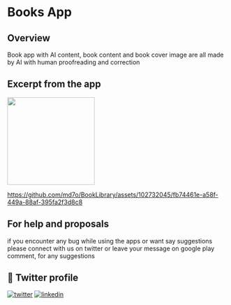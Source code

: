 # Books App

## Overview

Book app with AI content, book content and book cover image are all made by AI with human proofreading and correction

## Excerpt from the app
<p>
<img src="https://github.com/md7o/BookLibrary/assets/102732045/ac216517-3186-4d60-ab36-65ef2eaa4893" atl="Home" width="200"/>
  
https://github.com/md7o/BookLibrary/assets/102732045/fb74461e-a58f-449a-88af-395fa2f3d8c8
</p>


## For help and proposals

if you encounter any bug while using the apps or want say suggestions please connect with us on twitter or leave your message on google play comment, for any suggestions

## 🔗 Twitter profile 
[![twitter](https://img.shields.io/badge/twitter-1DA1F2?style=for-the-badge&logo=twitter&logoColor=white)](https://twitter.com/Md7oHe)
[![linkedin](https://user-images.githubusercontent.com/99184393/188185026-93637cf8-67e9-439a-b33a-6feba7b8bd21.png)](https://www.linkedin.com/in/mohammed-alheraki-6bb97b247/)


